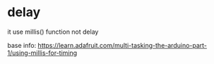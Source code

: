 # delay
it use millis() function not delay

base info: https://learn.adafruit.com/multi-tasking-the-arduino-part-1/using-millis-for-timing
